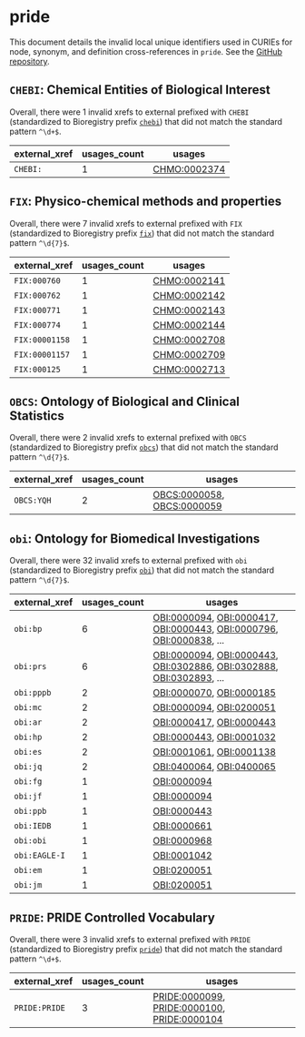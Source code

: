 # pride

This document details the invalid local unique identifiers used in CURIEs
for node, synonym, and definition cross-references in `pride`. See the [GitHub repository](https://github.com/PRIDE-Utilities/pride-ontology).


## `CHEBI`: Chemical Entities of Biological Interest

Overall, there were 1 invalid
xrefs to external prefixed with `CHEBI` (standardized to Bioregistry
prefix [`chebi`](https://bioregistry.io/chebi)) that
did not match the standard pattern `^\d+$`.

| external_xref   |   usages_count | usages                                                      |
|-----------------|----------------|-------------------------------------------------------------|
| `CHEBI:`        |              1 | [CHMO:0002374](http://purl.obolibrary.org/obo/CHMO_0002374) |

## `FIX`: Physico-chemical methods and properties

Overall, there were 7 invalid
xrefs to external prefixed with `FIX` (standardized to Bioregistry
prefix [`fix`](https://bioregistry.io/fix)) that
did not match the standard pattern `^\d{7}$`.

| external_xref   |   usages_count | usages                                                      |
|-----------------|----------------|-------------------------------------------------------------|
| `FIX:000760`    |              1 | [CHMO:0002141](http://purl.obolibrary.org/obo/CHMO_0002141) |
| `FIX:000762`    |              1 | [CHMO:0002142](http://purl.obolibrary.org/obo/CHMO_0002142) |
| `FIX:000771`    |              1 | [CHMO:0002143](http://purl.obolibrary.org/obo/CHMO_0002143) |
| `FIX:000774`    |              1 | [CHMO:0002144](http://purl.obolibrary.org/obo/CHMO_0002144) |
| `FIX:00001158`  |              1 | [CHMO:0002708](http://purl.obolibrary.org/obo/CHMO_0002708) |
| `FIX:00001157`  |              1 | [CHMO:0002709](http://purl.obolibrary.org/obo/CHMO_0002709) |
| `FIX:000125`    |              1 | [CHMO:0002713](http://purl.obolibrary.org/obo/CHMO_0002713) |

## `OBCS`: Ontology of Biological and Clinical Statistics

Overall, there were 2 invalid
xrefs to external prefixed with `OBCS` (standardized to Bioregistry
prefix [`obcs`](https://bioregistry.io/obcs)) that
did not match the standard pattern `^\d{7}$`.

| external_xref   |   usages_count | usages                                                                                                                   |
|-----------------|----------------|--------------------------------------------------------------------------------------------------------------------------|
| `OBCS:YQH`      |              2 | [OBCS:0000058](http://purl.obolibrary.org/obo/OBCS_0000058), [OBCS:0000059](http://purl.obolibrary.org/obo/OBCS_0000059) |

## `obi`: Ontology for Biomedical Investigations

Overall, there were 32 invalid
xrefs to external prefixed with `obi` (standardized to Bioregistry
prefix [`obi`](https://bioregistry.io/obi)) that
did not match the standard pattern `^\d{7}$`.

| external_xref   |   usages_count | usages                                                                                                                                                                                                                                                                                                     |
|-----------------|----------------|------------------------------------------------------------------------------------------------------------------------------------------------------------------------------------------------------------------------------------------------------------------------------------------------------------|
| `obi:bp`        |              6 | [OBI:0000094](http://purl.obolibrary.org/obo/OBI_0000094), [OBI:0000417](http://purl.obolibrary.org/obo/OBI_0000417), [OBI:0000443](http://purl.obolibrary.org/obo/OBI_0000443), [OBI:0000796](http://purl.obolibrary.org/obo/OBI_0000796), [OBI:0000838](http://purl.obolibrary.org/obo/OBI_0000838), ... |
| `obi:prs`       |              6 | [OBI:0000094](http://purl.obolibrary.org/obo/OBI_0000094), [OBI:0000443](http://purl.obolibrary.org/obo/OBI_0000443), [OBI:0302886](http://purl.obolibrary.org/obo/OBI_0302886), [OBI:0302888](http://purl.obolibrary.org/obo/OBI_0302888), [OBI:0302893](http://purl.obolibrary.org/obo/OBI_0302893), ... |
| `obi:pppb`      |              2 | [OBI:0000070](http://purl.obolibrary.org/obo/OBI_0000070), [OBI:0000185](http://purl.obolibrary.org/obo/OBI_0000185)                                                                                                                                                                                       |
| `obi:mc`        |              2 | [OBI:0000094](http://purl.obolibrary.org/obo/OBI_0000094), [OBI:0200051](http://purl.obolibrary.org/obo/OBI_0200051)                                                                                                                                                                                       |
| `obi:ar`        |              2 | [OBI:0000417](http://purl.obolibrary.org/obo/OBI_0000417), [OBI:0000443](http://purl.obolibrary.org/obo/OBI_0000443)                                                                                                                                                                                       |
| `obi:hp`        |              2 | [OBI:0000443](http://purl.obolibrary.org/obo/OBI_0000443), [OBI:0001032](http://purl.obolibrary.org/obo/OBI_0001032)                                                                                                                                                                                       |
| `obi:es`        |              2 | [OBI:0001061](http://purl.obolibrary.org/obo/OBI_0001061), [OBI:0001138](http://purl.obolibrary.org/obo/OBI_0001138)                                                                                                                                                                                       |
| `obi:jq`        |              2 | [OBI:0400064](http://purl.obolibrary.org/obo/OBI_0400064), [OBI:0400065](http://purl.obolibrary.org/obo/OBI_0400065)                                                                                                                                                                                       |
| `obi:fg`        |              1 | [OBI:0000094](http://purl.obolibrary.org/obo/OBI_0000094)                                                                                                                                                                                                                                                  |
| `obi:jf`        |              1 | [OBI:0000094](http://purl.obolibrary.org/obo/OBI_0000094)                                                                                                                                                                                                                                                  |
| `obi:ppb`       |              1 | [OBI:0000443](http://purl.obolibrary.org/obo/OBI_0000443)                                                                                                                                                                                                                                                  |
| `obi:IEDB`      |              1 | [OBI:0000661](http://purl.obolibrary.org/obo/OBI_0000661)                                                                                                                                                                                                                                                  |
| `obi:obi`       |              1 | [OBI:0000968](http://purl.obolibrary.org/obo/OBI_0000968)                                                                                                                                                                                                                                                  |
| `obi:EAGLE-I`   |              1 | [OBI:0001042](http://purl.obolibrary.org/obo/OBI_0001042)                                                                                                                                                                                                                                                  |
| `obi:em`        |              1 | [OBI:0200051](http://purl.obolibrary.org/obo/OBI_0200051)                                                                                                                                                                                                                                                  |
| `obi:jm`        |              1 | [OBI:0200051](http://purl.obolibrary.org/obo/OBI_0200051)                                                                                                                                                                                                                                                  |

## `PRIDE`: PRIDE Controlled Vocabulary

Overall, there were 3 invalid
xrefs to external prefixed with `PRIDE` (standardized to Bioregistry
prefix [`pride`](https://bioregistry.io/pride)) that
did not match the standard pattern `^\d+$`.

| external_xref   |   usages_count | usages                                                                                                                                                                                      |
|-----------------|----------------|---------------------------------------------------------------------------------------------------------------------------------------------------------------------------------------------|
| `PRIDE:PRIDE`   |              3 | [PRIDE:0000099](http://purl.obolibrary.org/obo/PRIDE_0000099), [PRIDE:0000100](http://purl.obolibrary.org/obo/PRIDE_0000100), [PRIDE:0000104](http://purl.obolibrary.org/obo/PRIDE_0000104) |

